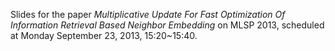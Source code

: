 Slides for the paper *Multiplicative Update For Fast Optimization Of Information Retrieval Based Neighbor Embedding* on MLSP 2013, scheduled at Monday September 23, 2013, 15:20~15:40.
